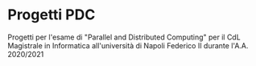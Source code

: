# Progetti PDC

Progetti per l'esame di "Parallel and Distributed Computing" per il CdL Magistrale in Informatica all'università di Napoli Federico II durante l'A.A. 2020/2021